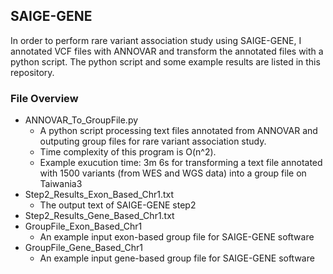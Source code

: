## SAIGE-GENE
In order to perform rare variant association study using SAIGE-GENE, I annotated VCF files with ANNOVAR and transform the annotated files with a python script. The python script and some example results are listed in this repository. 

### File Overview
- ANNOVAR_To_GroupFile.py
  * A python script processing text files annotated from ANNOVAR and outputing group files for rare variant association study.
  * Time complexity of this program is O(n^2).
  * Example exucution time: 3m 6s for transforming a text file annotated with 1500 variants (from WES and WGS data) into a group file on Taiwania3
- Step2_Results_Exon_Based_Chr1.txt
  * The output text of SAIGE-GENE step2
- Step2_Results_Gene_Based_Chr1.txt
- GroupFile_Exon_Based_Chr1
  * An example input exon-based group file for SAIGE-GENE software
- GroupFile_Gene_Based_Chr1
  * An example input gene-based group file for SAIGE-GENE software

